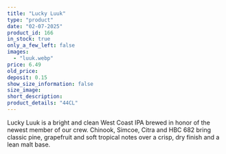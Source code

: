 ```yaml
---
title: "Lucky Luuk"
type: "product"
date: "02-07-2025"
product_id: 166
in_stock: true
only_a_few_left: false
images:
  - "luuk.webp"
price: 6.49
old_price:
deposit: 0.15
show_size_information: false
size_image:
short_description:
product_details: "44CL"
---
```


Lucky Luuk is a bright and clean West Coast IPA brewed in honor of the newest member of our crew. Chinook, Simcoe, Citra and HBC 682 bring classic pine, grapefruit and soft tropical notes over a crisp, dry finish and a lean malt base.
